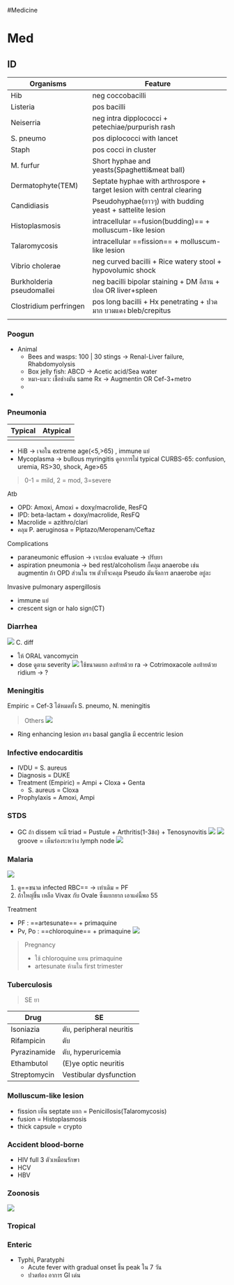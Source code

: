 #Medicine 


# Med
## ID
| Organisms                 | Feature                                                  |
| ------------------------- | -------------------------------------------------------- |
| Hib                       | neg coccobacilli                                         |
| Listeria                  | pos bacilli                                              |
| Neiserria                 | neg intra dipplococci + petechiae/purpurish rash                                    |
| S. pneumo                 | pos diplococci with lancet                               |
| Staph                     | pos cocci in cluster                                     |
| M. furfur                 | Short hyphae and yeasts(Spaghetti&meat ball)             |
| Dermatophyte(TEM)         | Septate hyphae with arthrospore + target lesion with central clearing                          |
| Candidiasis               | Pseudohyphae(ยาวๆ) with budding yeast + sattelite lesion                  |
| Histoplasmosis            | intracellular ==fusion(budding)== + molluscum-like lesion                              |
| Talaromycosis             | intracellular ==fission== + molluscum-like lesion                                |
| Vibrio cholerae           | neg curved bacilli + Rice watery stool + hypovolumic shock                                     |
| Burkholderia pseudomallei | neg bacilli bipolar staining + DM อีสาน + ปอด OR liver+spleen                             |
| Clostridium perfringen    | pos long bacilli + Hx penetrating + ปวดมาก บวมแดง bleb/crepitus |
|                           |                                                          |
### Poogun
- Animal
	- Bees and wasps: 100 | 30 stings -> Renal-Liver failure, Rhabdomyolysis
	- Box jelly fish: ABCD -> Acetic acid/Sea water
	- หมา-แมว: เชื้อช่างมัน same Rx -> Augmentin OR Cef-3+metro
	- 
- 
### Pneumonia
| Typical | Atypical |
| ------- | -------- |
|         |          |
- HiB -> เจอใน extreme age(<5,>65) , immune แย่
- Mycoplasma -> bullous myringitis ดูอาการไม่ typical
CURBS-65: confusion, uremia, RS>30, shock, Age>65
>0-1 = mild, 2 = mod, 3=severe

Atb
- OPD: Amoxi, Amoxi + doxy/macrolide, ResFQ
- IPD: beta-lactam + doxy/macrolide, ResFQ 
- Macrolide = azithro/clari
- คลุม P. aeruginosa = Piptazo/Meropenam/Ceftaz

Complications
- paraneumonic effusion -> เจาะปอด evaluate -> ปรับยา
- aspiration pneumonia -> bed rest/alcoholism ก็คลุม anaerobe เช่น augmentin ถ้า OPD ส่วนใน รพ ตัวที่จะคลุม Pseudo มันจัดการ anaerobe อยู๋ละ

Invasive pulmonary aspergillosis
- immune แย่
- crescent sign or halo sign(CT)

### Diarrhea
![](https://i.imgur.com/fwb8uXO.png)
C. diff
- ให้ ORAL vancomycin
- dose ดูตาม severity
![](https://i.imgur.com/joEKeJl.png)
ใช้ขนาดแยก
ลงท้ายด้วย ra -> Cotrimoxacole
ลงท้ายด้วย ridium -> ?


### Meningitis
Empiric = Cef-3 ได้หมดทั้ง S. pneumo, N. meningitis
> Others
![](https://i.imgur.com/dam4hir.png)
- Ring enhancing lesion ตรง basal ganglia มี eccentric lesion
### Infective endocarditis
- IVDU = S. aureus
- Diagnosis = DUKE
- Treatment (Empiric) = Ampi + Cloxa + Genta
	- S. aureus = Cloxa 
- Prophylaxis = Amoxi, Ampi

### STDS
- GC ถ้า dissem จะมี triad = Pustule + Arthritis(1-3ข้อ) + Tenosynovitis
![](https://i.imgur.com/cDXhkwm.png)
![](https://i.imgur.com/jTWRpHG.png)
groove = เห็นร่องระหว่าง lymph node
![](https://i.imgur.com/BWq2g6E.png)
### Malaria
![](https://i.imgur.com/yvZjzzO.png)
1. ดู==ขนาด infected RBC== -> เท่าเดิม = PF
2. ถ้าใหญ่ขึ้น เหลือ Vivax กับ Ovale ซึ่งแยกยาก เอาแค่นี้พอ 55

Treatment
- PF : ==artesunate== + primaquine
- Pv, Po : ==chloroquine== + primaquine
![](https://i.imgur.com/qZWUbqi.png)
> Pregnancy
> - ใช้ chloroquine แทน primaquine
> - artesunate ห้ามใน first trimester

### Tuberculosis
> SE ยา

 | Drug         | SE                       |
 | ------------ | ------------------------ |
 | Isoniazia    | ตับ, peripheral neuritis |
 | Rifampicin   | ตับ                      |
 | Pyrazinamide | ตับ, hyperuricemia       |
 | Ethambutol   | (E)ye optic neuritis     |
 | Streptomycin | Vestibular dysfunction   |                      |

### Molluscum-like lesion
- fission เห็น septate แยก = Penicillosis(Talaromycosis)
- fusion = Histoplasmosis
- thick capsule = crypto

### Accident blood-borne
- HIV full 3 ตัวเหมือนรักษา
- HCV
- HBV

### Zoonosis
![](https://i.imgur.com/TRl19Hv.png)

### Tropical
### Enteric
- Typhi, Paratyphi
	- Acute fever with gradual onset ขึ้น peak ใน 7 วัน
	- ปวดท้อง อาการ GI เด่น
